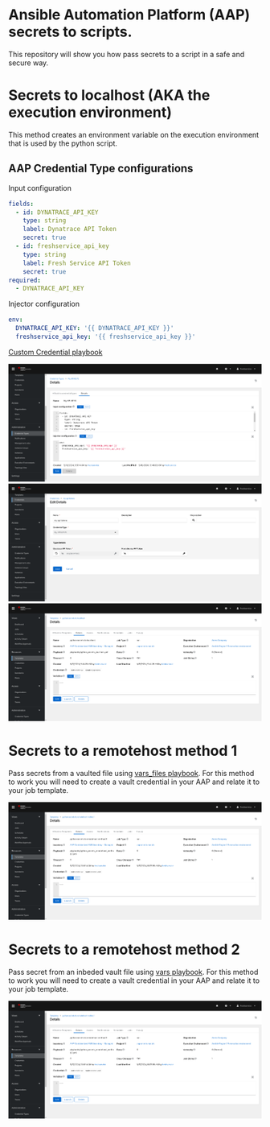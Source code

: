 Ansible Automation Platform (AAP) secrets to scripts.
=========

This repository will show you how pass secrets to a script in a safe and secure way.

Secrets to localhost (AKA the execution environment)
=========

This method creates an environment variable on the execution environment that is used by the python script.

AAP Credential Type configurations
------------
Input configuration
```yaml
fields:
  - id: DYNATRACE_API_KEY
    type: string
    label: Dynatrace API Token
    secret: true
  - id: freshservice_api_key
    type: string
    label: Fresh Service API Token
    secret: true
required:
  - DYNATRACE_API_KEY
```
Injector configuration
```yaml
env:
  DYNATRACE_API_KEY: '{{ DYNATRACE_API_KEY }}'
  freshservice_api_key: '{{ freshservice_api_key }}'
```
[Custom Credential playbook]( https://github.com/ericcames/aap.secrets-scripts/blob/main/playbooks/python_secrets_localhost.yml "Custom Credential playbook")

![alt text](https://github.com/ericcames/aap.secrets-scripts/blob/main/images/customcredentialtype.png "Credential Type")
![alt text](https://github.com/ericcames/aap.secrets-scripts/blob/main/images/customcredential.png "Credential")
![alt text](https://github.com/ericcames/aap.secrets-scripts/blob/main/images/template_credential.png "Template")

Secrets to a remotehost method 1
=========

Pass secrets from a vaulted file using
[vars_files playbook]( https://github.com/ericcames/aap.secrets-scripts/blob/main/playbooks/python_secrets_remotehost_method_1.yml "var_files playbook"). For this method to work you will need to create a vault credential in your AAP and relate it to your job template.

![alt text](https://github.com/ericcames/aap.secrets-scripts/blob/main/images/templatewithavault.png "Template with a vaulted credential")

Secrets to a remotehost method 2
=========

Pass secret from an inbeded vault file using
[vars playbook]( https://github.com/ericcames/aap.secrets-scripts/blob/main/playbooks/python_secrets_remotehost_method_2.yml "vars playbook"). For this method to work you will need to create a vault credential in your AAP and relate it to your job template.

![alt text](https://github.com/ericcames/aap.secrets-scripts/blob/main/images/templatewithavault.png "Template with a vaulted credential")